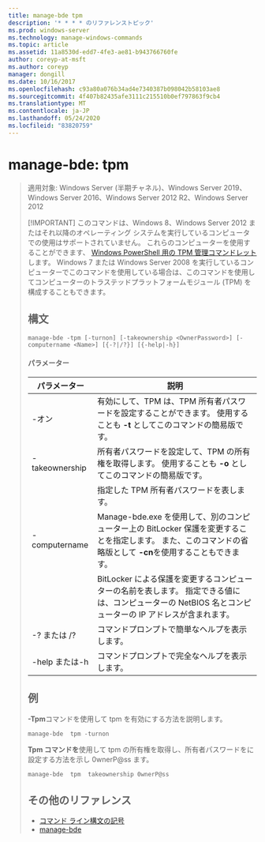 ```yaml
---
title: manage-bde tpm
description: '* * * * のリファレンストピック'
ms.prod: windows-server
ms.technology: manage-windows-commands
ms.topic: article
ms.assetid: 11a8530d-edd7-4fe3-ae81-b943766760fe
author: coreyp-at-msft
ms.author: coreyp
manager: dongill
ms.date: 10/16/2017
ms.openlocfilehash: c93a80a076b34ad4e7340387b098042b58103ae8
ms.sourcegitcommit: 4f407b82435afe3111c215510b0ef797863f9cb4
ms.translationtype: MT
ms.contentlocale: ja-JP
ms.lasthandoff: 05/24/2020
ms.locfileid: "83820759"
---
```

# <a name="manage-bde-tpm"></a>manage-bde: tpm

> 適用対象: Windows Server (半期チャネル)、Windows Server 2019、Windows Server 2016、Windows Server 2012 R2、Windows Server 2012
>
> [!IMPORTANT]
> このコマンドは、Windows 8、Windows Server 2012 またはそれ以降のオペレーティング システムを実行しているコンピュータでの使用はサポートされていません。 これらのコンピューターを使用することができます、 [Windows PowerShell 用の TPM 管理コマンドレット](https://docs.microsoft.com/powershell/module/trustedplatformmodule/)します。
> Windows 7 または Windows Server 2008 を実行しているコンピューターでこのコマンドを使用している場合は、このコマンドを使用してコンピューターのトラステッドプラットフォームモジュール (TPM) を構成することもできます。
> ## <a name="syntax"></a>構文
> ```
> manage-bde -tpm [-turnon] [-takeownership <OwnerPassword>] [-computername <Name>] [{-?|/?}] [{-help|-h}]
> ```
> #### <a name="parameters"></a>パラメーター
>
> |    パラメーター    |                                                                              説明                                                                               |
> |-----------------|------------------------------------------------------------------------------------------------------------------------------------------------------------------------|
> |     -オン     |              有効にして、TPM は、TPM 所有者パスワードを設定することができます。 使用することも **-t** としてこのコマンドの簡易版です。              |
> | -takeownership  |                      所有者パスワードを設定して、TPM の所有権を取得します。 使用することも **-o** としてこのコマンドの簡易版です。                       |
> | <OwnerPassword> |                                                      指定した TPM 所有者パスワードを表します。                                                       |
> |  -computername  | Manage-bde.exe を使用して、別のコンピューター上の BitLocker 保護を変更することを指定します。 また、このコマンドの省略版として **-cn**を使用することもできます。 |
> |     <Name>      |    BitLocker による保護を変更するコンピューターの名前を表します。 指定できる値には、コンピューターの NetBIOS 名とコンピューターの IP アドレスが含まれます。     |
> |    -? または /?     |                                                               コマンドプロンプトで簡単なヘルプを表示します。                                                               |
> |   -help または-h   |                                                             コマンドプロンプトで完全なヘルプを表示します。                                                              |
>
> ## <a name="examples"></a>例
> **-Tpm**コマンドを使用して tpm を有効にする方法を説明します。
> ```
> manage-bde  tpm -turnon
> ```
> **Tpm コマンドを**使用して tpm の所有権を取得し、所有者パスワードをに設定する方法を示し 0wnerP@ss ます。
> ```
> manage-bde  tpm  takeownership 0wnerP@ss
> ```
> ## <a name="additional-references"></a>その他のリファレンス
> - [コマンド ライン構文の記号](command-line-syntax-key.md)
> -   [manage-bde](manage-bde.md)
